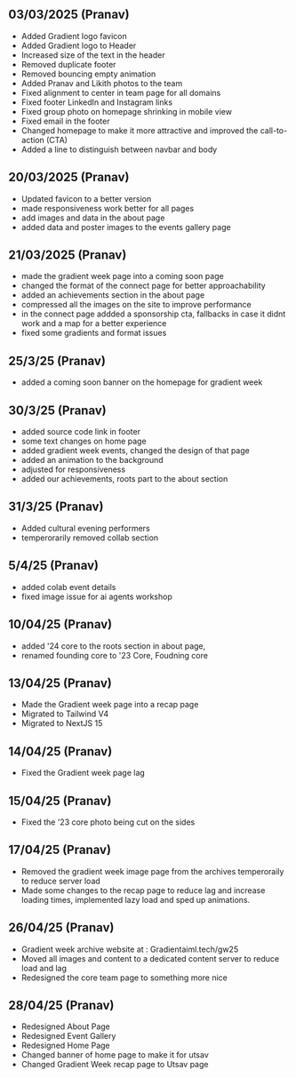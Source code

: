 ## 03/03/2025 (Pranav)

- Added Gradient logo favicon
- Added Gradient logo to Header
- Increased size of the text in the header
- Removed duplicate footer
- Removed bouncing empty animation
- Added Pranav and Likith photos to the team
- Fixed alignment to center in team page for all domains
- Fixed footer LinkedIn and Instagram links
- Fixed group photo on homepage shrinking in mobile view
- Fixed email in the footer
- Changed homepage to make it more attractive and improved the call-to-action (CTA)
- Added a line to distinguish between navbar and body

## 20/03/2025 (Pranav)
- Updated favicon to a better version
- made responsiveness work better for all pages
- add images and data in the about page
- added data and poster images to the events gallery page 

## 21/03/2025 (Pranav)
- made the gradient week page into a coming soon page
- changed the format of the connect page for better approachability
- added an achievements section in the about page
- compressed all the images on the site to improve performance
- in the connect page addded a sponsorship cta, fallbacks in case it didnt work and a map for a better experience
- fixed some gradients and format issues

## 25/3/25 (Pranav)
- added a coming soon banner on the homepage for gradient week

## 30/3/25 (Pranav)
- added source code link in footer
- some text changes on home page
- added gradient week events, changed the design of that page
- added an animation to the background
- adjusted for responsiveness
- added our achievements, roots part to the about section

## 31/3/25 (Pranav)
- Added cultural evening performers
- temperorarily removed collab section

## 5/4/25 (Pranav)
- added colab event details
- fixed image issue for ai agents workshop

## 10/04/25 (Pranav) 
- added '24 core to the roots section in about page, 
- renamed founding core to '23 Core, Foudning core

## 13/04/25 (Pranav)
- Made the Gradient week page into a recap page
- Migrated to Tailwind V4
- Migrated to NextJS 15

## 14/04/25 (Pranav)
- Fixed the Gradient week page lag

## 15/04/25 (Pranav)
- Fixed the '23 core photo being cut on the sides

## 17/04/25 (Pranav)
- Removed the gradient week image page from the archives temperoraily to reduce server load
- Made some changes to the recap page to reduce lag and increase loading times, implemented lazy load and sped up animations.

## 26/04/25 (Pranav)
- Gradient week archive website at : Gradientaiml.tech/gw25
- Moved all images and content to a dedicated content server to reduce load and lag
- Redesigned the core team page to something more nice

## 28/04/25 (Pranav)

- Redesigned About Page
- Redesigned Event Gallery
- Redesigned Home Page
- Changed banner of home page to make it for utsav
- Changed Gradient Week recap page to Utsav page
